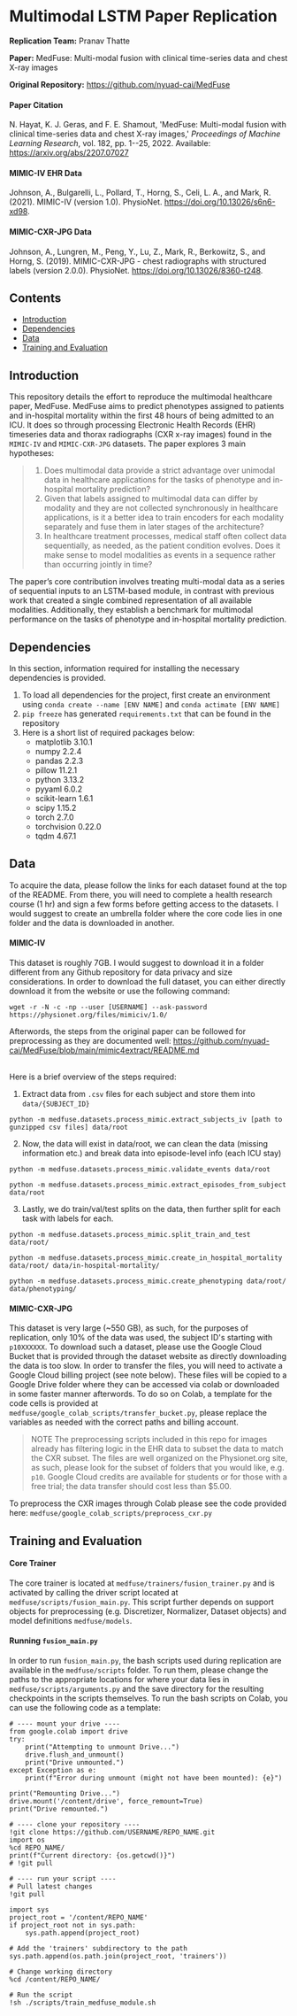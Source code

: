 # Multimodal LSTM Paper Replication
**Replication Team:** Pranav Thatte
</br>

**Paper:** MedFuse: Multi-modal fusion with clinical time-series data
and chest X-ray images
</br>

**Original Repository:** https://github.com/nyuad-cai/MedFuse

#### Paper Citation
N. Hayat, K. J. Geras, and F. E. Shamout, 'MedFuse: Multi-modal fusion with clinical time-series data and chest X-ray images,' *Proceedings of Machine Learning Research*, vol. 182, pp. 1--25, 2022. Available: https://arxiv.org/abs/2207.07027

#### MIMIC-IV EHR Data
Johnson, A., Bulgarelli, L., Pollard, T., Horng, S., Celi, L. A., and Mark, R. (2021). MIMIC-IV (version 1.0). PhysioNet. https://doi.org/10.13026/s6n6-xd98.

#### MIMIC-CXR-JPG Data
Johnson, A., Lungren, M., Peng, Y., Lu, Z., Mark, R., Berkowitz, S., and Horng, S. (2019). MIMIC-CXR-JPG - chest radiographs with structured labels (version 2.0.0). PhysioNet. https://doi.org/10.13026/8360-t248.


## Contents
- [Introduction](./README.md#introduction)
- [Dependencies](./README.md#dependencies)
- [Data](./README.md#data)
- [Training and Evaluation](./README.md#training-and-evaluation)

## Introduction
This repository details the effort to reproduce the multimodal healthcare paper, MedFuse. MedFuse aims to predict phenotypes assigned to patients and in-hospital mortality within the first 48 hours of being admitted to an ICU. It does so through processing Electronic Health Records (EHR) timeseries data and thorax radiographs (CXR x-ray images) found in the `MIMIC-IV` and `MIMIC-CXR-JPG` datasets. The paper explores 3 main hypotheses:
> 1. Does multimodal data provide a strict advantage over unimodal data in healthcare applications for the tasks of phenotype and in-hospital mortality prediction?
> 2. Given that labels assigned to multimodal data can differ by modality and they are not collected synchronously in healthcare applications, is it a better idea to train encoders for each modality separately and fuse them in later stages of the architecture?
> 3. In healthcare treatment processes, medical staff often collect data sequentially, as needed, as the patient condition evolves. Does it make sense to model modalities as events in a sequence rather than occurring jointly in time?

The paper’s core contribution involves treating multi-modal data as a series of sequential inputs to an LSTM-based module, in contrast with previous work that created a single combined representation of all available modalities. Additionally, they establish a benchmark for multimodal performance on the tasks of phenotype and in-hospital mortality prediction.

## Dependencies

In this section, information required for installing the necessary dependencies is provided.

1. To load all dependencies for the project, first create an environment using `conda create --name [ENV NAME]` and `conda actimate [ENV NAME]`
2. `pip freeze` has generated `requirements.txt` that can be found in the repository
3. Here is a short list of required packages below:
   - matplotlib 3.10.1
   - numpy 2.2.4
   - pandas 2.2.3
   - pillow 11.2.1
   - python 3.13.2
   - pyyaml 6.0.2
   - scikit-learn 1.6.1
   - scipy 1.15.2
   - torch 2.7.0
   - torchvision 0.22.0
   - tqdm 4.67.1

## Data

To acquire the data, please follow the links for each dataset found at the top of the README. From there, you will need to complete a health research course (1 hr) and sign a few forms before getting access to the datasets. I would suggest to create an umbrella folder where the core code lies in one folder and the data is downloaded in another.
</br>

#### MIMIC-IV
This dataset is roughly 7GB. I would suggest to download it in a folder different from any Github repository for data privacy and size considerations. In order to download the full dataset, you can either directly download it from the website or use the following command:
```
wget -r -N -c -np --user [USERNAME] --ask-password https://physionet.org/files/mimiciv/1.0/
```

Afterwords, the steps from the original paper can be followed for preprocessing as they are documented well: https://github.com/nyuad-cai/MedFuse/blob/main/mimic4extract/README.md

</br>
Here is a brief overview of the steps required:

1. Extract data from `.csv` files for each subject and store them into `data/{SUBJECT_ID}`
```
python -m medfuse.datasets.process_mimic.extract_subjects_iv [path to gunzipped csv files] data/root 
```

2. Now, the data will exist in data/root, we can clean the data (missing information etc.) and break data into episode-level info (each ICU stay)
```
python -m medfuse.datasets.process_mimic.validate_events data/root
```
```
python -m medfuse.datasets.process_mimic.extract_episodes_from_subject data/root
```

3. Lastly, we do train/val/test splits on the data, then further split for each task with labels for each.
```
python -m medfuse.datasets.process_mimic.split_train_and_test data/root/
```
```
python -m medfuse.datasets.process_mimic.create_in_hospital_mortality data/root/ data/in-hospital-mortality/
```
```
python -m medfuse.datasets.process_mimic.create_phenotyping data/root/ data/phenotyping/
```

#### MIMIC-CXR-JPG
This dataset is very large (~550 GB), as such, for the purposes of replication, only 10% of the data was used, the subject ID's starting with `p10XXXXXX`. To download such a dataset, please use the Google Cloud Bucket that is provided through the dataset website as directly downloading the data is too slow. In order to transfer the files, you will need to activate a Google Cloud billing project (see note below). These files will be copied to a Google Drive folder where they can be accessed via colab or downloaded in some faster manner afterwords. To do so on Colab, a template for the code cells is provided at `medfuse/google_colab_scripts/transfer_bucket.py`, please replace the variables as needed with the correct paths and billing account.

> NOTE
> The preprocessing scripts included in this repo for images already has filtering logic in the EHR data to subset the data to match the CXR subset.
> The files are well organized on the Physionet.org site, as such, please look for the subset of folders that you would like, e.g. `p10`.
> Google Cloud credits are available for students or for those with a free trial; the data transfer should cost less than $5.00.

To preprocess the CXR images through Colab please see the code provided here: `medfuse/google_colab_scripts/preprocess_cxr.py`

## Training and Evaluation

#### Core Trainer
The core trainer is located at `medfuse/trainers/fusion_trainer.py` and is activated by calling the driver script located at `medfuse/scripts/fusion_main.py`. This script further depends on support objects for preprocessing (e.g. Discretizer, Normalizer, Dataset objects) and model definitions `medfuse/models`.

#### Running `fusion_main.py`
In order to run `fusion_main.py`, the bash scripts used during replication are available in the `medfuse/scripts` folder. To run them, please change the paths to the appropriate locations for where your data lies in `medfuse/scripts/arguments.py` and the save directory for the resulting checkpoints in the scripts themselves. To run the bash scripts on Colab, you can use the following code as a template:
```
# ---- mount your drive ----
from google.colab import drive
try:
    print("Attempting to unmount Drive...")
    drive.flush_and_unmount()
    print("Drive unmounted.")
except Exception as e:
    print(f"Error during unmount (might not have been mounted): {e}")

print("Remounting Drive...")
drive.mount('/content/drive', force_remount=True)
print("Drive remounted.")

# ---- clone your repository ----
!git clone https://github.com/USERNAME/REPO_NAME.git
import os
%cd REPO_NAME/
print(f"Current directory: {os.getcwd()}")
# !git pull

# ---- run your script ----
# Pull latest changes
!git pull

import sys
project_root = '/content/REPO_NAME'
if project_root not in sys.path:
    sys.path.append(project_root)

# Add the 'trainers' subdirectory to the path
sys.path.append(os.path.join(project_root, 'trainers'))

# Change working directory
%cd /content/REPO_NAME/

# Run the script
!sh ./scripts/train_medfuse_module.sh
```